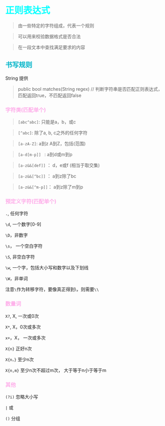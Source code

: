 <style>
h1 {
    color: aqua;
}
h2{
    color: rgb(0, 181, 201);
}
h3,h4 {
    color: #FF70DB93;    
}
</style>

# 正则表达式

> 由一些特定的字符组成，代表一个规则

> 可以用来校验数据格式是否合法

> 在一段文本中查找满足要求的内容

## 书写规则

String 提供

> public bool matches(String regex) // 判断字符串是否匹配正则表达式，匹配返回true，不匹配返回false

### 字符类(匹配单个)

> `[abc^abc]`: 只能是a，b，或c
    
> `[^abc]`: 除了a, b, c之外的任何字符

> `[a-zA-Z]`: a到z A到Z，包括(范围)

>`[a-d[m-p]] ` : a到d或m到p

>`[a-z&&[def]]` ： d，e或f (相当于取交集)

>`[a-z&&[^bc]]` ： a到z除了bc

>`[a-z&&[^m-p]]`： a到z除了m到p

### 预定义字符(匹配单个)

`.`, 任何字符

`\d`, 一个数字[0-9]

`\D`，非数字

`\s`， 一个空白字符

`\S`, 非空白字符

`\w`, 一个字，包括大小写和数字以及下划线

`\W`，非单词

注意`\`作为转移字符，要像真正得到\，则需要`\\`

### 数量词

`X?`, X, 一次或0次

`X*`, X，0次或多次

`x+`，X， 一次或多次

`X{n}` 正好n次

`X{n，}` 至少n次

`X{n,m}` 至少n次不超过m次， 大于等于n小于等于m


### 其他

`(?i)` 忽略大小写

`|` 或

`()` 分组
